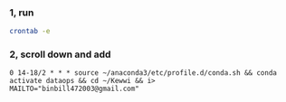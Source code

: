 ### 1, run 
```sh
crontab -e
```
### 2, scroll down and add
```crontab
0 14-18/2 * * * source ~/anaconda3/etc/profile.d/conda.sh && conda activate dataops && cd ~/Kewwi && i>
MAILTO="binbill472003@gmail.com"
```
